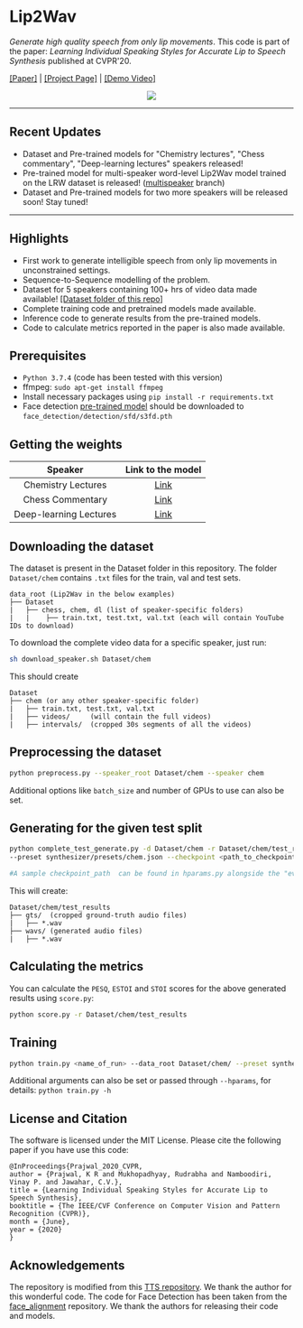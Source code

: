 # Lip2Wav

*Generate high quality speech from only lip movements*. This code is part of the paper: _Learning Individual Speaking Styles for Accurate Lip to Speech Synthesis_ published at CVPR'20.

[[Paper]](https://arxiv.org/abs/2005.08209) | [[Project Page]](http://cvit.iiit.ac.in/research/projects/cvit-projects/speaking-by-observing-lip-movements) | [[Demo Video]](https://www.youtube.com/watch?v=HziA-jmlk_4)
 <p align="center">
  <img src="images/banner.gif"/></p>

----------
Recent Updates
----------
- Dataset and Pre-trained models for "Chemistry lectures", "Chess commentary", "Deep-learning lectures" speakers released!
- Pre-trained model for multi-speaker word-level Lip2Wav model trained on the LRW dataset is released! ([multispeaker](https://github.com/Rudrabha/Lip2Wav/tree/multispeaker) branch)
- Dataset and Pre-trained models for two more speakers will be released soon! Stay tuned!

----------
Highlights
----------
 - First work to generate intelligible speech from only lip movements in unconstrained settings.
 - Sequence-to-Sequence modelling of the problem.
 - Dataset for 5 speakers containing 100+ hrs of video data made available! [[Dataset folder of this repo]](https://github.com/Rudrabha/Lip2Wav/tree/master/Dataset) 
 - Complete training code and pretrained models made available.
 - Inference code to generate results from the pre-trained models.
 - Code to calculate metrics reported in the paper is also made available.


Prerequisites
-------------
- `Python 3.7.4` (code has been tested with this version)
- ffmpeg: `sudo apt-get install ffmpeg`
- Install necessary packages using `pip install -r requirements.txt`
- Face detection [pre-trained model](https://www.adrianbulat.com/downloads/python-fan/s3fd-619a316812.pth) should be downloaded to `face_detection/detection/sfd/s3fd.pth`

Getting the weights
----------
| Speaker  | Link to the model |
| :-------------: | :---------------: |
| Chemistry Lectures  | [Link](https://iiitaphyd-my.sharepoint.com/:f:/g/personal/radrabha_m_research_iiit_ac_in/EgQbOxQI5UBDg3Atmobk834BgMaJBQqeEIvJMu-t7x0sOQ?e=qAYkG1)  |
| Chess Commentary  | [Link](https://iiitaphyd-my.sharepoint.com/:f:/g/personal/radrabha_m_research_iiit_ac_in/EsvTmlPa6ddLq7IE6s-WcAcBGQEL2UvMrXnoKIVCXcHcZg?e=41KJvA)  |
| Deep-learning Lectures  | [Link](https://iiitaphyd-my.sharepoint.com/:f:/g/personal/radrabha_m_research_iiit_ac_in/Em8SFMi6YcdIjtnNJmG_UEcBsdT4PqvYUAwFilNmtqOQ1A?e=E7hMG2)  |

Downloading the dataset
----------

<!--If you would like to train/test on our Lip2Wav dataset, download it from our [project page](http://cvit.iiit.ac.in/research/projects/cvit-projects/speaking-by-observing-lip-movements). The download will be a small zip file with several `.csv` files containing the YouTube IDs of the videos to create the dataset for each speaker. Assuming the zip file is extracted as follows:-->
The dataset is present in the Dataset folder in this repository. The folder `Dataset/chem` contains `.txt` files for the train, val and test sets.

```
data_root (Lip2Wav in the below examples)
├── Dataset
|	├── chess, chem, dl (list of speaker-specific folders)
|	|    ├── train.txt, test.txt, val.txt (each will contain YouTube IDs to download)
```

To download the complete video data for a specific speaker, just run:

```bash
sh download_speaker.sh Dataset/chem
```

This should create

```
Dataset
├── chem (or any other speaker-specific folder)
|	├── train.txt, test.txt, val.txt
|	├── videos/		(will contain the full videos)
|	├── intervals/	(cropped 30s segments of all the videos) 
```


Preprocessing the dataset
----------
```bash
python preprocess.py --speaker_root Dataset/chem --speaker chem
```

Additional options like `batch_size` and number of GPUs to use can also be set.


Generating for the given test split
----------
```bash
python complete_test_generate.py -d Dataset/chem -r Dataset/chem/test_results \
--preset synthesizer/presets/chem.json --checkpoint <path_to_checkpoint>

#A sample checkpoint_path  can be found in hparams.py alongside the "eval_ckpt" param.
```

This will create:
```
Dataset/chem/test_results
├── gts/  (cropped ground-truth audio files)
|	├── *.wav
├── wavs/ (generated audio files)
|	├── *.wav
```

Calculating the metrics
----------
You can calculate the `PESQ`, `ESTOI` and `STOI` scores for the above generated results using `score.py`:
```bash
python score.py -r Dataset/chem/test_results
```

Training
----------
```bash
python train.py <name_of_run> --data_root Dataset/chem/ --preset synthesizer/presets/chem.json
```
Additional arguments can also be set or passed through `--hparams`, for details: `python train.py -h`


License and Citation
----------
The software is licensed under the MIT License. Please cite the following paper if you have use this code:
```
@InProceedings{Prajwal_2020_CVPR,
author = {Prajwal, K R and Mukhopadhyay, Rudrabha and Namboodiri, Vinay P. and Jawahar, C.V.},
title = {Learning Individual Speaking Styles for Accurate Lip to Speech Synthesis},
booktitle = {The IEEE/CVF Conference on Computer Vision and Pattern Recognition (CVPR)},
month = {June},
year = {2020}
}
```


Acknowledgements
----------
The repository is modified from this [TTS repository](https://github.com/CorentinJ/Real-Time-Voice-Cloning). We thank the author for this wonderful code. The code for Face Detection has been taken from the [face_alignment](https://github.com/1adrianb/face-alignment) repository. We thank the authors for releasing their code and models.
